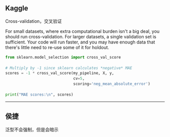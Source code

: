 ## Kaggle

Cross-validation，交叉验证

For small datasets, where extra computational burden isn't a big deal, you should run cross-validation.
For larger datasets, a single validation set is sufficient. Your code will run faster, and you may have enough data that there's little need to re-use some of it for holdout.

```python
from sklearn.model_selection import cross_val_score

# Multiply by -1 since sklearn calculates *negative* MAE
scores = -1 * cross_val_score(my_pipeline, X, y,
                              cv=5,
                              scoring='neg_mean_absolute_error')

print("MAE scores:\n", scores)
```

---

## 侯捷

泛型不会强制，但是会暗示

<template T> or <template Classname>

qsort不属于算法，因为他不是std::Aligorithm下的，符合迭代器输入的

![image-20200520135123939](img/image-20200520135123939.png)

---

### 仿函数

![image-20200520140043130](img/image-20200520140043130.png)

仿函数继承自：

![image-20200520140709339](img/image-20200520140709339.png)

factor应该选择合适的adaptor来继承，因为真正使用的时候，会有类似于萃取机一样的语法，来寻求factor中变量的信息，而合适的继承，则提供这些信息。（这里是为了融入STL的，如果只是最简单的使用，是不需要继承的）

仿函数：一个class重载了()，这样的class做出来的对象就是函数对象（仿函数）。

---

### adaptor

![image-20200520145338168](img/image-20200520145338168.png)

![image-20200520150228289](img/image-20200520150228289.png)

这个有点绕......